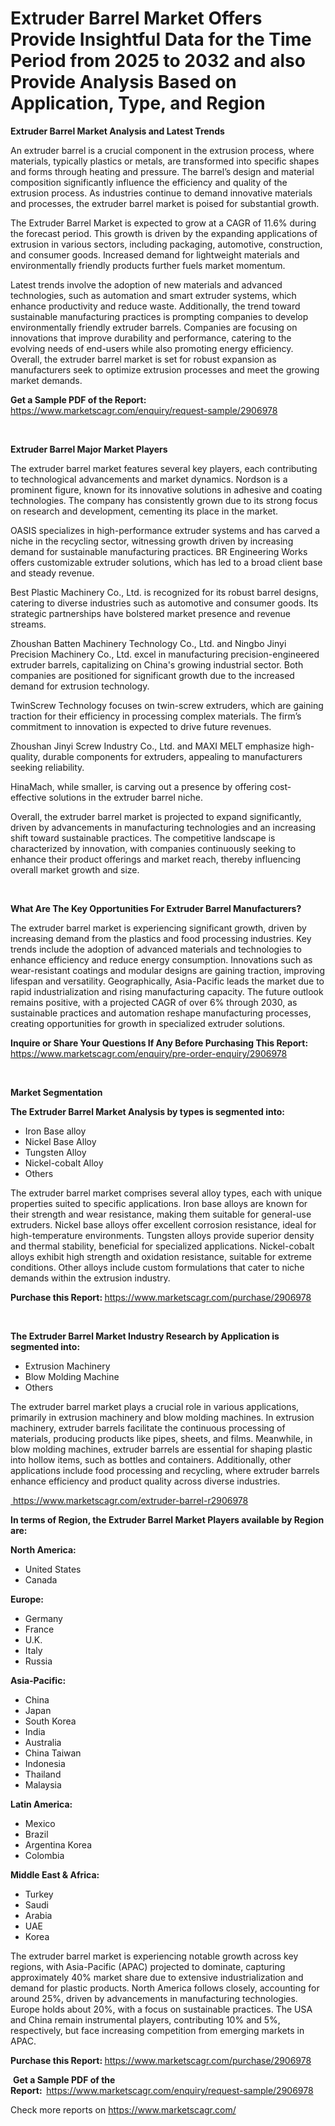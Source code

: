 <p><h1>Extruder Barrel Market Offers Provide Insightful Data for the Time Period from 2025 to 2032 and also Provide Analysis Based on Application, Type, and Region</h1></p><p><strong>Extruder Barrel Market Analysis and Latest Trends</strong></p>
<p><p>An extruder barrel is a crucial component in the extrusion process, where materials, typically plastics or metals, are transformed into specific shapes and forms through heating and pressure. The barrel’s design and material composition significantly influence the efficiency and quality of the extrusion process. As industries continue to demand innovative materials and processes, the extruder barrel market is poised for substantial growth.</p><p>The Extruder Barrel Market is expected to grow at a CAGR of 11.6% during the forecast period. This growth is driven by the expanding applications of extrusion in various sectors, including packaging, automotive, construction, and consumer goods. Increased demand for lightweight materials and environmentally friendly products further fuels market momentum. </p><p>Latest trends involve the adoption of new materials and advanced technologies, such as automation and smart extruder systems, which enhance productivity and reduce waste. Additionally, the trend toward sustainable manufacturing practices is prompting companies to develop environmentally friendly extruder barrels. Companies are focusing on innovations that improve durability and performance, catering to the evolving needs of end-users while also promoting energy efficiency. Overall, the extruder barrel market is set for robust expansion as manufacturers seek to optimize extrusion processes and meet the growing market demands.</p></p>
<p><strong>Get a Sample PDF of the Report:&nbsp;</strong> <a href="https://www.marketscagr.com/enquiry/request-sample/2906978?utm_campaign=3271&utm_medium=2&utm_source=Github&utm_content=ia&utm_term=12032025&utm_id=extruder-barrel">https://www.marketscagr.com/enquiry/request-sample/2906978</a></p>
<p>&nbsp;</p>
<p><strong>Extruder Barrel Major Market Players</strong></p>
<p><p>The extruder barrel market features several key players, each contributing to technological advancements and market dynamics. Nordson is a prominent figure, known for its innovative solutions in adhesive and coating technologies. The company has consistently grown due to its strong focus on research and development, cementing its place in the market.</p><p>OASIS specializes in high-performance extruder systems and has carved a niche in the recycling sector, witnessing growth driven by increasing demand for sustainable manufacturing practices. BR Engineering Works offers customizable extruder solutions, which has led to a broad client base and steady revenue.</p><p>Best Plastic Machinery Co., Ltd. is recognized for its robust barrel designs, catering to diverse industries such as automotive and consumer goods. Its strategic partnerships have bolstered market presence and revenue streams.</p><p>Zhoushan Batten Machinery Technology Co., Ltd. and Ningbo Jinyi Precision Machinery Co., Ltd. excel in manufacturing precision-engineered extruder barrels, capitalizing on China's growing industrial sector. Both companies are positioned for significant growth due to the increased demand for extrusion technology.</p><p>TwinScrew Technology focuses on twin-screw extruders, which are gaining traction for their efficiency in processing complex materials. The firm’s commitment to innovation is expected to drive future revenues.</p><p>Zhoushan Jinyi Screw Industry Co., Ltd. and MAXI MELT emphasize high-quality, durable components for extruders, appealing to manufacturers seeking reliability.</p><p>HinaMach, while smaller, is carving out a presence by offering cost-effective solutions in the extruder barrel niche.</p><p>Overall, the extruder barrel market is projected to expand significantly, driven by advancements in manufacturing technologies and an increasing shift toward sustainable practices. The competitive landscape is characterized by innovation, with companies continuously seeking to enhance their product offerings and market reach, thereby influencing overall market growth and size.</p></p>
<p>&nbsp;</p>
<p><strong>What Are The Key Opportunities For Extruder Barrel Manufacturers?</strong></p>
<p><p>The extruder barrel market is experiencing significant growth, driven by increasing demand from the plastics and food processing industries. Key trends include the adoption of advanced materials and technologies to enhance efficiency and reduce energy consumption. Innovations such as wear-resistant coatings and modular designs are gaining traction, improving lifespan and versatility. Geographically, Asia-Pacific leads the market due to rapid industrialization and rising manufacturing capacity. The future outlook remains positive, with a projected CAGR of over 6% through 2030, as sustainable practices and automation reshape manufacturing processes, creating opportunities for growth in specialized extruder solutions.</p></p>
<p><strong>Inquire or Share Your Questions If Any Before Purchasing This Report:</strong> <a href="https://www.marketscagr.com/enquiry/pre-order-enquiry/2906978?utm_campaign=3271&utm_medium=2&utm_source=Github&utm_content=ia&utm_term=12032025&utm_id=extruder-barrel">https://www.marketscagr.com/enquiry/pre-order-enquiry/2906978</a></p>
<p>&nbsp;</p>
<p><strong>Market Segmentation</strong></p>
<p><strong>The Extruder Barrel Market Analysis by types is segmented into:</strong></p>
<p><ul><li>Iron Base alloy</li><li>Nickel Base Alloy</li><li>Tungsten Alloy</li><li>Nickel-cobalt Alloy</li><li>Others</li></ul></p>
<p><p>The extruder barrel market comprises several alloy types, each with unique properties suited to specific applications. Iron base alloys are known for their strength and wear resistance, making them suitable for general-use extruders. Nickel base alloys offer excellent corrosion resistance, ideal for high-temperature environments. Tungsten alloys provide superior density and thermal stability, beneficial for specialized applications. Nickel-cobalt alloys exhibit high strength and oxidation resistance, suitable for extreme conditions. Other alloys include custom formulations that cater to niche demands within the extrusion industry.</p></p>
<p><strong>Purchase this Report:&nbsp;</strong><a href="https://www.marketscagr.com/purchase/2906978?utm_campaign=3271&utm_medium=2&utm_source=Github&utm_content=ia&utm_term=12032025&utm_id=extruder-barrel">https://www.marketscagr.com/purchase/2906978</a></p>
<p>&nbsp;</p>
<p><strong>The Extruder Barrel Market Industry Research by Application is segmented into:</strong></p>
<p><ul><li>Extrusion Machinery</li><li>Blow Molding Machine</li><li>Others</li></ul></p>
<p><p>The extruder barrel market plays a crucial role in various applications, primarily in extrusion machinery and blow molding machines. In extrusion machinery, extruder barrels facilitate the continuous processing of materials, producing products like pipes, sheets, and films. Meanwhile, in blow molding machines, extruder barrels are essential for shaping plastic into hollow items, such as bottles and containers. Additionally, other applications include food processing and recycling, where extruder barrels enhance efficiency and product quality across diverse industries.</p></p>
<p><a href="https://www.marketscagr.com/extruder-barrel-r2906978?utm_campaign=3271&utm_medium=2&utm_source=Github&utm_content=ia&utm_term=12032025&utm_id=extruder-barrel">&nbsp;https://www.marketscagr.com/extruder-barrel-r2906978</a></p>
<p><strong>In terms of Region, the Extruder Barrel Market Players available by Region are:</strong></p>
<p>
    <p> <strong> North America: </strong>
        <ul>
            <li>United States</li>
            <li>Canada</li>
        </ul>
        </p> 
    <p> <strong> Europe: </strong>
        <ul>
            <li>Germany</li>
            <li>France</li>
            <li>U.K.</li>
            <li>Italy</li>
            <li>Russia</li>
        </ul>
        </p> 
    <p> <strong> Asia-Pacific: </strong>
        <ul>
            <li>China</li>
            <li>Japan</li>
            <li>South Korea</li>
            <li>India</li>
            <li>Australia</li>
            <li>China Taiwan</li>
            <li>Indonesia</li>
            <li>Thailand</li>
            <li>Malaysia</li>
        </ul>
        </p> 
    <p> <strong> Latin America: </strong>
        <ul>
            <li>Mexico</li>
            <li>Brazil</li>
            <li>Argentina Korea</li>
            <li>Colombia</li>
        </ul>
        </p> 
    <p> <strong> Middle East & Africa: </strong>
        <ul>
            <li>Turkey</li>
            <li>Saudi</li>
            <li>Arabia</li>
            <li>UAE</li>
            <li>Korea</li>
        </ul>
    </p>
    </p>
<p><p>The extruder barrel market is experiencing notable growth across key regions, with Asia-Pacific (APAC) projected to dominate, capturing approximately 40% market share due to extensive industrialization and demand for plastic products. North America follows closely, accounting for around 25%, driven by advancements in manufacturing technologies. Europe holds about 20%, with a focus on sustainable practices. The USA and China remain instrumental players, contributing 10% and 5%, respectively, but face increasing competition from emerging markets in APAC.</p></p>
<p><strong>Purchase this Report: </strong><a href="https://www.marketscagr.com/purchase/2906978?utm_campaign=3271&utm_medium=2&utm_source=Github&utm_content=ia&utm_term=12032025&utm_id=extruder-barrel">https://www.marketscagr.com/purchase/2906978</a></p>
<p>&nbsp;<strong>Get a Sample PDF of the Report:&nbsp;&nbsp;</strong><a href="https://www.marketscagr.com/enquiry/request-sample/2906978?utm_campaign=3271&utm_medium=2&utm_source=Github&utm_content=ia&utm_term=12032025&utm_id=extruder-barrel">https://www.marketscagr.com/enquiry/request-sample/2906978</a></p>
<p><strong></strong></p>
<p>Check more reports on <a href="https://www.marketscagr.com/?utm_campaign=3271&utm_medium=2&utm_source=Github&utm_content=ia&utm_term=12032025&utm_id=extruder-barrel">https://www.marketscagr.com/</a></p>